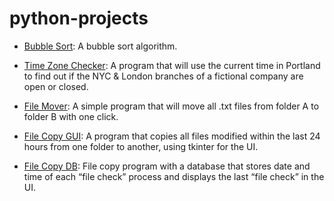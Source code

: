 # python-projects


* [Bubble Sort](https://github.com/scholachoi/python-projects/blob/master/bubbleSort.py): A bubble sort algorithm.

* [Time Zone Checker](https://github.com/scholachoi/python-projects/blob/master/timezone.py): A program that will use the current time in Portland to find out if the NYC & London branches of a fictional company are open or closed. 

* [File Mover](https://github.com/scholachoi/python-projects/blob/master/file_mover.py): A simple program that will move all .txt files from folder A to folder B with one click.

* [File Copy GUI](https://github.com/scholachoi/python-projects/blob/master/file_copy_gui.py): A program that copies all files modified within the last 24 hours from one folder to another, using tkinter for the UI.

* [File Copy DB](https://github.com/scholachoi/python-projects/blob/master/file_copy_db.py): File copy program with a database that stores date and time of each “file check” process and displays the last “file check” in the UI.
